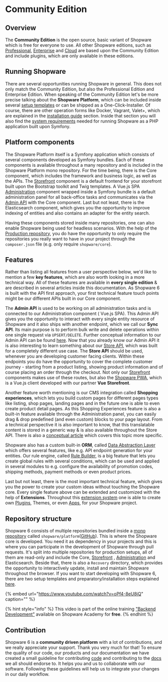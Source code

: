 # Community Edition

## Overview

The **Community Edition** is the open source, basic variant of Shopware which is free for everyone to use. All other Shopware editions, such as [Professional](professional-edition.md), [Enterprise](enterprise-edition/) and [Cloud](../cloud.md) are based upon the Community Edition and include plugins, which are only available in these editions.

## Running Shopware

There are several opportunities running Shopware in general. This does not only match the Community Edition, but also the Professional Edition and Enterprise Edition. When speaking of the Community Edition let's be more precise talking about the **Shopware Platform**, which can be included inside several [setup templates](../../guides/installation/overview.md#setup-templates) or can be shipped as a One-Click-Installer. Of course, there are other operation forms like Docker, Vagrant, Valet+, which are explained in the [installation guide](../../guides/installation/) section. Inside that section you will also find the [system requirements](../../guides/installation/overview.md#prerequisites) needed for running Shopware as a PHP application built upon Symfony.

## Platform components

The Shopware Platform itself is a Symfony application which consists of several components developed as Symfony bundles. Each of these components is available throughout a many repository and is included in the Shopware Platform mono repository. For the time being, there is the Core component, which includes the framework and business logic, as well as the APIs. The [Storefront](../../guides/plugins/plugins/storefront/) component is a default frontend for your storefront built upon the Bootstrap toolkit and Twig templates. A Vue.js SPA [Administration](../../concepts/framework/architecture/administration-concept.md) component wrapped inside a Symfony bundle is a default administration panel for all back-office tasks and communicates via the [Admin API](../../concepts/api) with the Core component. Last but not least, there is the Elasticsearch component, which gives you the opportunity to improve indexing of entities and also contains an adapter for the entity search.

Having these components stored inside many repositories, one can also enable Shopware being used for headless scenarios. With the help of the [Production repository](https://github.com/shopware/production), you do have the opportunity to only require the repositories you really want to have in your project through the `composer.json` file \(e.g. only require `shopware/core`\).

## Features

Rather than listing all features from a user perspective below, we'd like to mention a few **key features**, which are also worth looking in a more technical way. All of these features are available in **every single edition** & are described in several articles inside this documentation. As Shopware 6 is built with the API first approach, your first technical feature touch points might be our different APIs built in our Core component.

The **Admin API** is used to be working on all administration tasks and is connected to our Administration component \( Vue.js SPA\). This Admin API gives you the opportunity to interact with every single entity resource of Shopware and it also ships with another endpoint, which we call our **Sync API**. Its main purpose is to perform bulk write and delete operations within one single request via `UPSERT/DELETE`. Further conceptual information to our Admin API can be found [here](../../concepts/api/admin-api.md). Now that you already know our Admin API it is also interesting to learn something about our [Store API](../../concepts/api/store-api.md), which was built for a completely different use case. The **Store API** should be used, whenever you are developing customer facing clients. Within these endpoints you do have the opportunity to cover the complete customer journey - starting from a product listing, showing product information and of course placing an order through the checkout. Not only our [Storefront](../../guides/plugins/plugins/storefront/) components makes use of these routes, but also the [Shopware PWA](../pwa.md), which is a Vue.js client developed with our partner **Vue Storefront**.

Another feature worth mentioning is our CMS integration called **Shopping experiences**, which lets you build custom pages for different pages types like listing, shop pages, landing pages and in the future one is able to even create product detail pages. As this Shopping Experiences feature is also a built-in feature available through the Administration panel, you can easily drag & drop predefined \(and even custom\) blocks to your page layout. From a technical perspective it is also important to know, that this translatable content is stored in a generic way & is also available throughout the Store API. There is also a [conceptual article](../../concepts/commerce/core/shopping-experiences-cms.md) which covers this topic more specific.

Shopware also has a custom built-in **ORM**, called [Data Abstraction Layer](../../concepts/framework/data-abstraction-layer.md) which offers several features, like e.g. API endpoint generation for your entities. Our rule engine, called [Rule Builder](../../concepts/framework/rules.md), is a big feature that lets you create global rules with several conditions, which can be used and applied in several modules to e.g. configure the availability of promotion codes, shipping methods, payment methods or even product prices.

Last but not least, there is the most important technical feature, which gives you the power to create your custom ideas without touching the Shopware core. Every single feature above can be extended and customized with the help of **Extensions**. Throughout this [extension system](../../concepts/extensions/) one is able to create own [Plugins](../../concepts/extensions/plugins-concept.md), Themes, or even [Apps](../../concepts/extensions/apps-concept.md), for your Shopware project.

## Repository structure

Shopware 6 consists of multiple repositories bundled inside a [mono repository](https://www.atlassian.com/git/tutorials/monorepos) called `shopware/platform`\([GitHub](https://github.com/shopware/platform)\). This is where the Shopware core is developed. You need it as dependency in your projects and this is where you can participate in the development of Shopware through pull requests. It's split into multiple repositories for production setups, all of them are read-only and include the Core, [Storefront](../../guides/plugins/plugins/storefront/) , [Administration](../../concepts/framework/architecture/administration-concept.md) and Elasticsearch. Beside that, there is also a `Recovery` directory, which provides the opportunity to interactively update, install and maintain Shopware throughout the browser. If you want to start developing with Shopware 6, there are two setup templates and preparatory/installation steps explained [here](../../guides/installation/overview.md#setup-templates).
<!-- markdown-link-check-disable-next-line -->
{% embed url="https://www.youtube.com/watch?v=oPf4-8eU8jQ" caption="" %}

{% hint style="info" %}
This video is part of the online training ["Backend Development"](https://academy.shopware.com/courses/shopware-6-backend-development-with-jisse-reitsma) available on Shopware Academy for **free**.
{% endhint %}

## Contribution

Shopware 6 is a **community driven platform** with a lot of contributions, and we really appreciate your support. Thank you very much for that! To ensure the quality of our code, our products and our documentation we have created a small guideline for contributing [code](../../resources/guidelines/code/contribution.md) and contributing to the [docs](../../resources/guidelines/documentation/) we all should endorse to. It helps you and us to collaborate with our software. Following these guidelines will help us to integrate your changes in our daily workflow.
